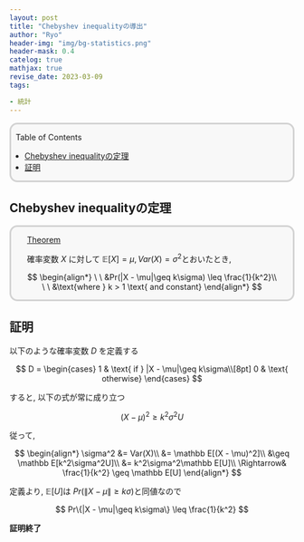```yaml
---
layout: post
title: "Chebyshev inequalityの導出"
author: "Ryo"
header-img: "img/bg-statistics.png"
header-mask: 0.4
catelog: true
mathjax: true
revise_date: 2023-03-09
tags:

- 統計
---
```


<div style='border-radius: 1em; border-style:solid; border-color:#D3D3D3; background-color:#F8F8F8'>
<p class="h4">&nbsp;&nbsp;Table of Contents</p>
<!-- START doctoc generated TOC please keep comment here to allow auto update -->
<!-- DON'T EDIT THIS SECTION, INSTEAD RE-RUN doctoc TO UPDATE -->

- [Chebyshev inequalityの定理](#chebyshev-inequality%E3%81%AE%E5%AE%9A%E7%90%86)
- [証明](#%E8%A8%BC%E6%98%8E)

<!-- END doctoc generated TOC please keep comment here to allow auto update -->

</div>

## Chebyshev inequalityの定理

<div style='padding-left: 2em; padding-right: 2em; border-radius: 1em; border-style:solid; border-color:#D3D3D3; background-color:#F8F8F8'>
<p class="h4"><ins>Theorem</ins></p>

確率変数 $X$ に対して $\mathbb E[X] = \mu, Var(X) = \sigma^2$とおいたとき,

$$
\begin{align*}
\ \ &Pr(|X - \mu|\geq k\sigma) \leq \frac{1}{k^2}\\
\ \ &\text{where } k > 1 \text{ and constant}
\end{align*}
$$


</div>

## 証明

以下のような確率変数 $D$ を定義する

$$
D = \begin{cases}
1 & \text{ if } |X - \mu|\geq k\sigma\\[8pt]
0 & \text{ otherwise}
\end{cases}
$$

すると, 以下の式が常に成り立つ

$$
(X - \mu)^2 \geq k^2\sigma^2U
$$

従って, 

$$
\begin{align*}
\sigma^2 &= Var(X)\\
         &= \mathbb E[(X - \mu)^2]\\
         &\geq \mathbb E[k^2\sigma^2U]\\
         &= k^2\sigma^2\mathbb E[U]\\
\Rightarrow& \frac{1}{k^2} \geq  \mathbb E[U]
\end{align*}
$$

定義より, $\mathbb E[U]$は $Pr(\|X - \mu\| \geq k\sigma)$と同値なので

$$
Pr\{|X - \mu|\geq k\sigma\} \leq \frac{1}{k^2}
$$

**証明終了**
